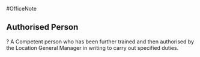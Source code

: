 #OfficeNote
## **Authorised Person**
?
A Competent person who has been further trained and then authorised by the Location General Manager in writing to carry out specified duties.
<!--SR:!2024-07-06,3,250-->